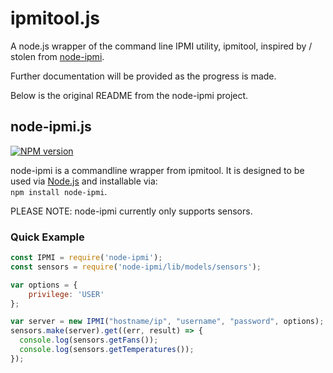 # ipmitool.js

A node.js wrapper of the command line IPMI utility, ipmitool, inspired by / stolen from
[node-ipmi](https://github.com/egeback/node-ipmi).

Further documentation will be provided as the progress is made.

Below is the original README from the node-ipmi project.

## node-ipmi.js
[![NPM version](http://img.shields.io/npm/v/node-ipmi.svg)](https://www.npmjs.org/package/node-ipmi)

node-ipmi is a commandline wrapper from ipmitool. It is designed to be used via [Node.js](http://nodejs.org) and installable via:<br />
`npm install node-ipmi`.

PLEASE NOTE: node-ipmi currently only supports sensors. 

### Quick Example

```javascript
const IPMI = require('node-ipmi');
const sensors = require('node-ipmi/lib/models/sensors');

var	options = {
	privilege: 'USER'
};

var server = new IPMI("hostname/ip", "username", "password", options);
sensors.make(server).get((err, result) => {
  console.log(sensors.getFans());
  console.log(sensors.getTemperatures());
});
```
